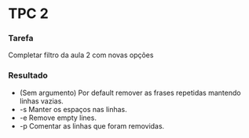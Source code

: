 # TPC 2

### Tarefa

Completar filtro da aula 2 com novas opções

### Resultado

- (Sem argumento) Por default remover as frases repetidas mantendo linhas vazias.
- -s Manter os espaços nas linhas.
- -e Remove empty lines.
- -p Comentar as linhas que foram removidas.

